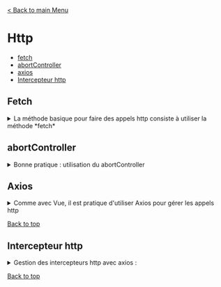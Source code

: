 

[< Back to main Menu](https://github.com/gsoulie/react-resources/blob/master/react-presentation.md)    

# Http

* [fetch](#fetch)
* [abortController](#abortcontroller)     
* [axios](#axios)    
* [Intercepteur http](#intercepteur-http)     

## Fetch

<details>
	<summary>La méthode basique pour faire des appels http consiste à utiliser la méthode *fetch*</summary>
 
````tsx
type Post = {
    title: string;
    message: string;
}
async fetchData<T>(url: string) => {
    const response = await  fetch(url, { method: 'GET' });
    if(!response.ok) {
	throw { message: 'Failed to fetch posts', status: 500 };
	return null;
    }
    return response.json() as T;
}

const Component = () => {
    const [posts, setPosts] = useState<Post[]>([]);
    useEffect(() => {
        fetchData<Post>('/api/posts')
	.then((json) => {
	    ...
	    setPosts(json)
	})
    }, [])
}
````

````typescript
const res = await fetch('/user', {
  headers: {
    // ✅ If we are sending serialized JSON, we should set the Content-Type:
    'Content-Type': 'application/json'
  },
  method: 'POST',
  body: JSON.stringify({ name: 'Steve Sewell', company: 'Builder.io' })
})
````

### Ecriture simpliste

````typescript
  const [isLoading, setIsLoading] = useState(false);
  const [fetchedEvents, setFetchedEvents] = useState();
  const [error, setError] = useState();

  useEffect(() => {
    async function fetchEvents() {
      setIsLoading(true);
      const response = await fetch("http://localhost:8080/events");

      if (!response.ok) {
        setError("Fetching events failed.");
      } else {
        const resData = await response.json();
        setFetchedEvents(resData.events);
      }
      setIsLoading(false);
    }

    fetchEvents();
  }, []);
````

</details>

## abortController 

<details>
	<summary>Bonne pratique : utilisation du abortController</summary>

 Afin de limiter les risques liés aux requêtes http asynchrones (scenario : envoi requête -> coupure réseau -> utilisateur renvoi une requête avec d'autres param = déphasage à la reconnexion), il est conseillé d'utiliser un ***AbortController**. Ce dernier permet d'annuler toute requête en cours lors d'un problème et ainsi éviter tout problème d'accès concurrent 

````typescript
const getUser = (signal) => {
	return fetch('https://<your_url>', {
		signal: signal,
	})
	.then((res) => res.json())
}

useEffect(() => {
	const abortController = new AbortController();
	
	getUser(abortController.signal)
	.then((data) => setusers(data));
	
	return () => {
		abortController.abort();
	}
}, [])
````
</details>

## Axios

<details>
	<summary>Comme avec Vue, il est pratique d'utiliser Axios pour gérer les appels http</summary>

 
````npm i axios````

````tsx
export const UserList = () => {

	const [users, setUsers] = useState<any[]>([]);
	const [err, setError] = useState(null);
	
	async function fetchUsers() {
		try {
		  axios.get('https://dummyjson.com/users')
			.then(res => {
			  setUsers(res.data.users);
			  setError(null);
			})
			.catch(e => {
			  setUsers([]);
			  setError(e.message);
			});
		} catch (e) {
		  console.log('error over here');
		  setError(e);
		}
	}

	useEffect(() => {
		fetchUsers();
	}, []);
}
````

### Helper Axios

<details>
	<summary>Exemple de Helper basé sur axios</summary>

 ````typescript
import axios from 'axios';

const api = axios.create({
  baseURL: 'https://api.example.com/',
});

// Function to handle API errors
const handleError = (error) => {
  if (error.response) {
    // The request was made and the server responded with a status code outside the 2xx range
    console.error(error.response.data);
    console.error(error.response.status);
    console.error(error.response.headers);
  } else if (error.request) {
    // The request was made but no response was received
    console.error(error.request);
  } else {
    // Something happened in setting up the request that triggered an Error
    console.error('Error', error.message);
  }
  console.error(error.config);
};

export default class ApiService {
  static async get(path) {
    try {
      const response = await api.get(path);
      return response.data;
    } catch (error) {
      handleError(error);
    }
  }

  static async post(path, payload) {
    try {
      const response = await api.post(path, payload);
      return response.data;
    } catch (error) {
      handleError(error);
    }
  }

  static async put(path, payload) {
    try {
      const response = await api.put(path, payload);
      return response.data;
    } catch (error) {
      handleError(error);
    }
  }

  static async delete(path) {
    try {
      const response = await api.delete(path);
      return response.data;
    } catch (error) {
      handleError(error);
    }
  }
}
````

**Utilisation**

````typescript
import ApiService from './ApiService';

const fetchData = async () => {
  const data = await ApiService.get('/data');
  return data;
};
````
</details>

</details>

[Back to top](#http)     

## Intercepteur http

<details>
	<summary>Gestion des intercepteurs http avec axios :</summary>

 *httpInterceptor.ts*

````typescript
import axios from 'axios';

// Intercepteur de requête : permet de modifier les en-têtes par exemple
export const requestInterceptor = () => {

  axios.interceptors.request.use(
    (request) => {
      console.log('axios interception', request);
      const token = '<access_token>'//localStorageService.getAccessToken()
      if (token) {
        request.headers['Authorization'] = 'Bearer ' + token
      }
      // config.headers['Content-Type'] = 'application/json';
      return request;
    },
    (error) => {
      Promise.reject(error)
    }
  )
}

// Intercepteur de réponse : permet de gérer les codes retours
export const responseInterceptor = () => {
  axios.interceptors.response.use(
    (response) => {
      return response;
    },
    (error) => {
 
      // -- Gérer le retry --
      // if (error.config && error.response && error.response.status === 401) {
      //   return updateToken().then((token) => {
      //     error.config.headers.xxxx <= set the token
      //     return axios.request(config);
      //   });
      // }
      
      if (error?.response?.status === 404) {
        // Not found
        throw new Error(error?.message);
      }
      if (error?.response?.statuse === 401) {

        // Non autorisé, redirection login etc...

        return alert('UNAUTHORIZED');
      }

      throw new Error(error?.message);
    }

  )
}
````

Appel depuis le *main.tsx*

*main.tsx*

````tsx
import { responseInterceptor, requestInterceptor } from './shared/hooks/httpInterceptor.interceptor';

requestInterceptor();
responseInterceptor();

ReactDOM.createRoot(document.getElementById('root') as HTMLElement).render(
<BrowserRouter>
    <App />
</BrowserRouter>    
)
````

### Interceptor Axios vs Fetch classique

<details>	
	<summary>Interceptor Axios vs Fetch classique</summary>

 *Interceptor Axios*

````typescript
import axios from "axios";

// Créez une instance d'Axios avec une configuration par défaut
const instance = axios.create({
  baseURL: "http://localhost:3000",
});

// Ajouter un interceptor pour injecter le bearer token dans le header de chaque requête
instance.interceptors.request.use((config) => {
  // Récupérer le token depuis localStorage, ou tout autre endroit où vous l'avez stocké
  const token = localStorage.getItem("token");

  // Si un token existe, ajoutez-le dans le header de la requête
  if (token) {
    config.headers.Authorization = `Bearer ${token}`;
  }

  return config;
});

export default instance;

````

*Interceptor Fetch*

````typescript
function fetchWithAuth(url, options) {
  const token = localStorage.getItem("token");
  const authHeaders = token ? { Authorization: `Bearer ${token}` } : {};
  const headers = Object.assign({}, authHeaders, options.headers || {});
  return fetch(url, { ...options, headers });
}


// Appel

fetchWithAuth("http://example.com/api/data")
  .then((response) => response.json())
  .then((data) => console.log(data))
  .catch((error) => console.error(error));
````
</details>

</details>
 
[Back to top](#http)     
